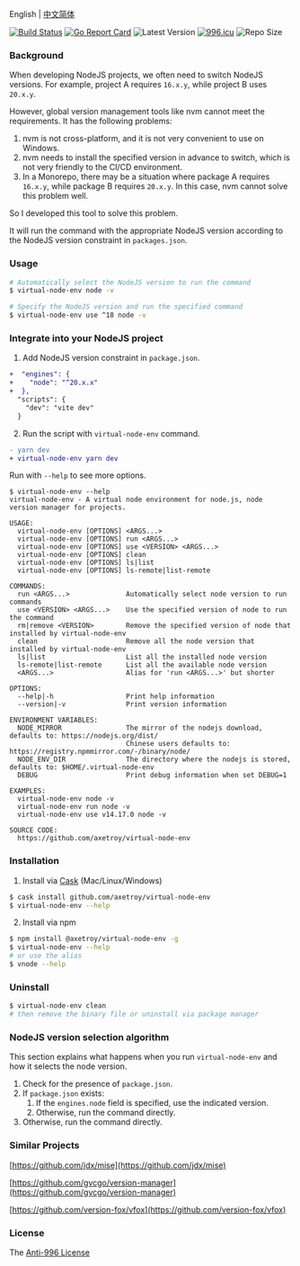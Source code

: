 English | [中文简体](README_zh-CN.md)

[![Build Status](https://github.com/axetroy/virtual-node-env/workflows/ci/badge.svg)](https://github.com/axetroy/virtual-node-env/actions)
[![Go Report Card](https://goreportcard.com/badge/github.com/axetroy/virtual-node-env)](https://goreportcard.com/report/github.com/axetroy/virtual-node-env)
![Latest Version](https://img.shields.io/github/v/release/axetroy/virtual-node-env.svg)
[![996.icu](https://img.shields.io/badge/link-996.icu-red.svg)](https://996.icu)
![Repo Size](https://img.shields.io/github/repo-size/axetroy/virtual-node-env.svg)

### Background

When developing NodeJS projects, we often need to switch NodeJS versions. For example, project A requires `16.x.y`, while project B uses `20.x.y`.

However, global version management tools like nvm cannot meet the requirements. It has the following problems:

1. nvm is not cross-platform, and it is not very convenient to use on Windows.
2. nvm needs to install the specified version in advance to switch, which is not very friendly to the CI/CD environment.
3. In a Monorepo, there may be a situation where package A requires `16.x.y`, while package B requires `20.x.y`. In this case, nvm cannot solve this problem well.

So I developed this tool to solve this problem.

It will run the command with the appropriate NodeJS version according to the NodeJS version constraint in `packages.json`.

### Usage

```bash
# Automatically select the NodeJS version to run the command
$ virtual-node-env node -v

# Specify the NodeJS version and run the specified command
$ virtual-node-env use ^18 node -v
```

### Integrate into your NodeJS project

1. Add NodeJS version constraint in `package.json`.

```diff
+  "engines": {
+    "node": "^20.x.x"
+  },
  "scripts": {
    "dev": "vite dev"
  }
```

2. Run the script with `virtual-node-env` command.

```diff
- yarn dev
+ virtual-node-env yarn dev
```

Run with `--help` to see more options.

```
$ virtual-node-env --help
virtual-node-env - A virtual node environment for node.js, node version manager for projects.

USAGE:
  virtual-node-env [OPTIONS] <ARGS...>
  virtual-node-env [OPTIONS] run <ARGS...>
  virtual-node-env [OPTIONS] use <VERSION> <ARGS...>
  virtual-node-env [OPTIONS] clean
  virtual-node-env [OPTIONS] ls|list
  virtual-node-env [OPTIONS] ls-remote|list-remote

COMMANDS:
  run <ARGS...>              Automatically select node version to run commands
  use <VERSION> <ARGS...>    Use the specified version of node to run the command
  rm|remove <VERSION>        Remove the specified version of node that installed by virtual-node-env
  clean                      Remove all the node version that installed by virtual-node-env
  ls|list                    List all the installed node version
  ls-remote|list-remote      List all the available node version
  <ARGS...>                  Alias for 'run <ARGS...>' but shorter

OPTIONS:
  --help|-h                  Print help information
  --version|-v               Print version information

ENVIRONMENT VARIABLES:
  NODE_MIRROR                The mirror of the nodejs download, defaults to: https://nodejs.org/dist/
                             Chinese users defaults to: https://registry.npmmirror.com/-/binary/node/
  NODE_ENV_DIR               The directory where the nodejs is stored, defaults to: $HOME/.virtual-node-env
  DEBUG                      Print debug information when set DEBUG=1

EXAMPLES:
  virtual-node-env node -v
  virtual-node-env run node -v
  virtual-node-env use v14.17.0 node -v

SOURCE CODE:
  https://github.com/axetroy/virtual-node-env
```

### Installation

1. Install via [Cask](https://github.com/cask-pkg/cask.rs) (Mac/Linux/Windows)

```bash
$ cask install github.com/axetroy/virtual-node-env
$ virtual-node-env --help
```

2. Install via npm

```sh
$ npm install @axetroy/virtual-node-env -g
$ virtual-node-env --help
# or use the alias
$ vnode --help
```

### Uninstall

```bash
$ virtual-node-env clean
# then remove the binary file or uninstall via package manager
```

### NodeJS version selection algorithm

This section explains what happens when you run `virtual-node-env` and how it selects the node version.

1. Check for the presence of `package.json`.
2. If `package.json` exists:
   1. If the `engines.node` field is specified, use the indicated version.
   2. Otherwise, run the command directly.
3. Otherwise, run the command directly.

### Similar Projects

[https://github.com/jdx/mise](https://github.com/jdx/mise)

[https://github.com/gvcgo/version-manager](https://github.com/gvcgo/version-manager)

[https://github.com/version-fox/vfox](https://github.com/version-fox/vfox)

### License

The [Anti-996 License](LICENSE)
